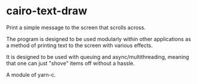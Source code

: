 # cairo-text-draw

Print a simple message to the screen that scrolls across.

The program is designed to be used modularly within other applications as a method of printing text to the screen with various effects.

It is designed to be used with queuing and async/multithreading, meaning that one can just "shove" items off without a hassle.

A module of yarn-c.
